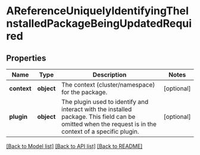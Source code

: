 # AReferenceUniquelyIdentifyingTheInstalledPackageBeingUpdatedRequired

## Properties
Name | Type | Description | Notes
------------ | ------------- | ------------- | -------------
**context** | **object** | The context (cluster/namespace) for the package. | [optional] 
**plugin** | **object** | The plugin used to identify and interact with the installed package. This field can be omitted when the request is in the context of a specific plugin. | [optional] 

[[Back to Model list]](../README.md#documentation-for-models) [[Back to API list]](../README.md#documentation-for-api-endpoints) [[Back to README]](../README.md)

